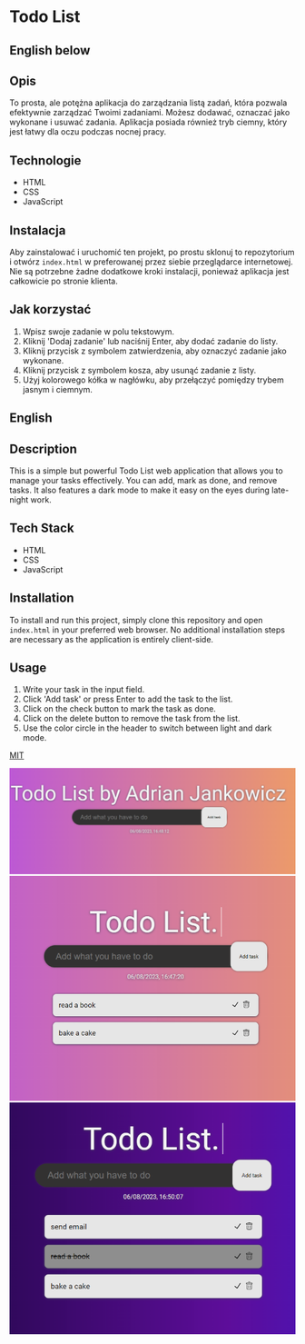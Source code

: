 # Todo List

## English below

## Opis

To prosta, ale potężna aplikacja do zarządzania listą zadań, która pozwala efektywnie zarządzać Twoimi zadaniami. Możesz dodawać, oznaczać jako wykonane i usuwać zadania. Aplikacja posiada również tryb ciemny, który jest łatwy dla oczu podczas nocnej pracy.

## Technologie

- HTML
- CSS
- JavaScript

## Instalacja

Aby zainstalować i uruchomić ten projekt, po prostu sklonuj to repozytorium i otwórz `index.html` w preferowanej przez siebie przeglądarce internetowej. Nie są potrzebne żadne dodatkowe kroki instalacji, ponieważ aplikacja jest całkowicie po stronie klienta.

## Jak korzystać

1. Wpisz swoje zadanie w polu tekstowym.
2. Kliknij 'Dodaj zadanie' lub naciśnij Enter, aby dodać zadanie do listy.
3. Kliknij przycisk z symbolem zatwierdzenia, aby oznaczyć zadanie jako wykonane.
4. Kliknij przycisk z symbolem kosza, aby usunąć zadanie z listy.
5. Użyj kolorowego kółka w nagłówku, aby przełączyć pomiędzy trybem jasnym i ciemnym.


## English

## Description

This is a simple but powerful Todo List web application that allows you to manage your tasks effectively. You can add, mark as done, and remove tasks. It also features a dark mode to make it easy on the eyes during late-night work.

## Tech Stack

- HTML
- CSS
- JavaScript

## Installation

To install and run this project, simply clone this repository and open `index.html` in your preferred web browser. No additional installation steps are necessary as the application is entirely client-side.

## Usage

1. Write your task in the input field.
2. Click 'Add task' or press Enter to add the task to the list.
3. Click on the check button to mark the task as done.
4. Click on the delete button to remove the task from the list.
5. Use the color circle in the header to switch between light and dark mode.


[MIT](https://choosealicense.com/licenses/mit/)


![screenshot1](./preview/1.PNG)
![screenshot2](./preview/2.PNG)
![screenshot3](./preview/3.PNG)
